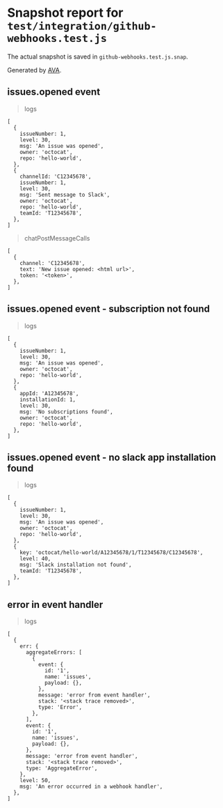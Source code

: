 # Snapshot report for `test/integration/github-webhooks.test.js`

The actual snapshot is saved in `github-webhooks.test.js.snap`.

Generated by [AVA](https://avajs.dev).

## issues.opened event

> logs

    [
      {
        issueNumber: 1,
        level: 30,
        msg: 'An issue was opened',
        owner: 'octocat',
        repo: 'hello-world',
      },
      {
        channelId: 'C12345678',
        issueNumber: 1,
        level: 30,
        msg: 'Sent message to Slack',
        owner: 'octocat',
        repo: 'hello-world',
        teamId: 'T12345678',
      },
    ]

> chatPostMessageCalls

    [
      {
        channel: 'C12345678',
        text: 'New issue opened: <html url>',
        token: '<token>',
      },
    ]

## issues.opened event - subscription not found

> logs

    [
      {
        issueNumber: 1,
        level: 30,
        msg: 'An issue was opened',
        owner: 'octocat',
        repo: 'hello-world',
      },
      {
        appId: 'A12345678',
        installationId: 1,
        level: 30,
        msg: 'No subscriptions found',
        owner: 'octocat',
        repo: 'hello-world',
      },
    ]

## issues.opened event - no slack app installation found

> logs

    [
      {
        issueNumber: 1,
        level: 30,
        msg: 'An issue was opened',
        owner: 'octocat',
        repo: 'hello-world',
      },
      {
        key: 'octocat/hello-world/A12345678/1/T12345678/C12345678',
        level: 40,
        msg: 'Slack installation not found',
        teamId: 'T12345678',
      },
    ]

## error in event handler

> logs

    [
      {
        err: {
          aggregateErrors: [
            {
              event: {
                id: '1',
                name: 'issues',
                payload: {},
              },
              message: 'error from event handler',
              stack: '<stack trace removed>',
              type: 'Error',
            },
          ],
          event: {
            id: '1',
            name: 'issues',
            payload: {},
          },
          message: 'error from event handler',
          stack: '<stack trace removed>',
          type: 'AggregateError',
        },
        level: 50,
        msg: 'An error occurred in a webhook handler',
      },
    ]
